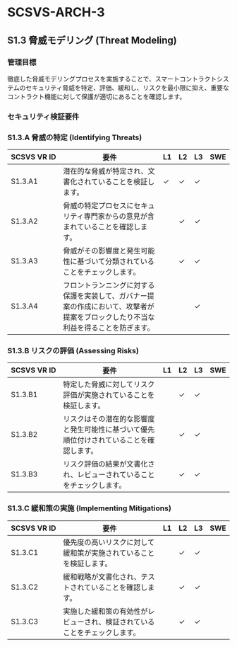 # SCSVS-ARCH-3

## S1.3 脅威モデリング (Threat Modeling)

### 管理目標
徹底した脅威モデリングプロセスを実施することで、スマートコントラクトシステムのセキュリティ脅威を特定、評価、緩和し、リスクを最小限に抑え、重要なコントラクト機能に対して保護が適切にあることを確認します。
### セキュリティ検証要件
### S1.3.A 脅威の特定 (Identifying Threats)

| **SCSVS&nbsp;VR&nbsp;ID** | 要件                                                                 | L1 | L2 | L3 | SWE |
| ------------------------- | -------------------------------------------------------------------- | -- | -- | -- | --- |
| S1.3.A1      | 潜在的な脅威が特定され、文書化されていることを検証します。                  | ✓  | ✓  | ✓  |     |
| S1.3.A2      | 脅威の特定プロセスにセキュリティ専門家からの意見が含まれていることを確認します。 |    | ✓  | ✓  |     |
| S1.3.A3      | 脅威がその影響度と発生可能性に基づいて分類されていることをチェックします。  |    | ✓  | ✓  |     |
| S1.3.A4      | フロントランニングに対する保護を実装して、ガバナー提案の作成において、攻撃者が提案をブロックしたり不当な利益を得ることを防ぎます。 |    |    | ✓  |     |

### S1.3.B リスクの評価 (Assessing Risks)

| **SCSVS&nbsp;VR&nbsp;ID** | 要件                                                                 | L1 | L2 | L3 | SWE |
| ------------------------- | -------------------------------------------------------------------- | -- | -- | -- | --- |
| S1.3.B1      | 特定した脅威に対してリスク評価が実施されていることを検証します。            |    | ✓  | ✓  |     |
| S1.3.B2      | リスクはその潜在的な影響度と発生可能性に基づいて優先順位付けされていることを確認します。 |    | ✓  | ✓  |     |
| S1.3.B3      | リスク評価の結果が文書化され、レビューされていることをチェックします。      |    | ✓  | ✓  |     |

### S1.3.C 緩和策の実施 (Implementing Mitigations)

| **SCSVS&nbsp;VR&nbsp;ID** | 要件                                                                 | L1 | L2 | L3 | SWE |
| ------------------------- | -------------------------------------------------------------------- | -- | -- | -- | --- |
| S1.3.C1      | 優先度の高いリスクに対して緩和策が実施されていることを検証します。          |    | ✓  | ✓  |     |
| S1.3.C2      | 緩和戦略が文書化され、テストされていることを確認します。                    |    | ✓  | ✓  |     |
| S1.3.C3      | 実施した緩和策の有効性がレビューされ、検証されていることをチェックします。  |    | ✓  | ✓  |     |
